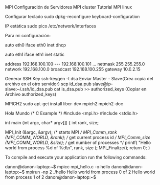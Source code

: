 MPI
Configuración de Servidores
MPI cluster
Tutorial MPI linux


Configurar teclado
sudo dpkg-reconfigure keyboard-configuration

IP estática
sudo pico /etc/network/interfaces

Para mi configuración:

auto eth0
iface eth0 inet dhcp

auto eth1
iface eth1 inet static

address 192.168.100.100 --- 192.168.100.101 ...
netmask 255.255.255.0
network 192.168.100.0
broadcast 192.168.100.255
gateway 10.0.2.15

Generar SSH Key
ssh-keygen -t dsa
    Enviar Master - Slave(Crea copia del archivo en el otro servidor)
scp id_dsa.pub slave@ip-slave:~/.ssh/id_dsa.pub
cat is_dsa.pub >> authorized_keys (Copiar en Archivo authorized_keys)


MPICH2
sudo apt-get install libcr-dev mpich2 mpich2-doc

Hola Mundo
/* C Example */
#include <mpi.h>
#include <stdio.h>
 
int main (int argc, char* argv[])
{
  int rank, size;
 
  MPI_Init (&argc, &argv);      /* starts MPI */
  MPI_Comm_rank (MPI_COMM_WORLD, &rank);        /* get current process id */
  MPI_Comm_size (MPI_COMM_WORLD, &size);        /* get number of processes */
  printf( "Hello world from process %d of %d\n", rank, size );
  MPI_Finalize();
  return 0;
}

To compile and execute your application run the following commands:

danon@danon-laptop:~$ mpicc mpi_hello.c -o hello
danon@danon-laptop:~$ mpirun -np 2 ./hello
Hello world from process 0 of 2
Hello world from process 1 of 2
danon@danon-laptop:~$

